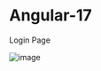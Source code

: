 # Angular-17
Login Page

![image](https://github.com/SharadSinha03/Spring-TaskManagement/assets/46239933/9d9c053a-0c34-4ad2-a0dc-260f2b6ed6c9)
